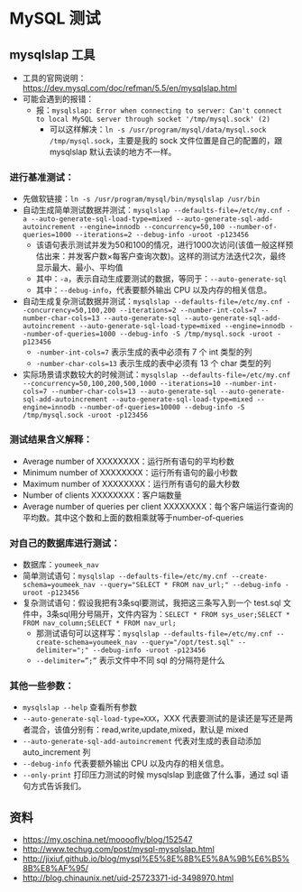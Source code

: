 # MySQL 测试


## mysqlslap 工具

- 工具的官网说明：<https://dev.mysql.com/doc/refman/5.5/en/mysqlslap.html>
- 可能会遇到的报错：
    - 报：`mysqlslap: Error when connecting to server: Can't connect to local MySQL server through socket '/tmp/mysql.sock' (2)`
        - 可以这样解决：`ln -s /usr/program/mysql/data/mysql.sock /tmp/mysql.sock`，主要是我的 sock 文件位置是自己的配置的，跟 mysqlslap 默认去读的地方不一样。


### 进行基准测试：

- 先做软链接：`ln -s /usr/program/mysql/bin/mysqlslap /usr/bin`
- 自动生成简单测试数据并测试：`mysqlslap --defaults-file=/etc/my.cnf -a --auto-generate-sql-load-type=mixed --auto-generate-sql-add-autoincrement --engine=innodb --concurrency=50,100 --number-of-queries=1000 --iterations=2 --debug-info -uroot -p123456`
    - 该语句表示测试并发为50和100的情况，进行1000次访问(该值一般这样预估出来：并发客户数×每客户查询次数)。这样的测试方法迭代2次，最终显示最大、最小、平均值
    - 其中：`-a`，表示自动生成要测试的数据，等同于：`--auto-generate-sql`
    - 其中：`--debug-info`，代表要额外输出 CPU 以及内存的相关信息。
- 自动生成复杂测试数据并测试：`mysqlslap --defaults-file=/etc/my.cnf --concurrency=50,100,200 --iterations=2 --number-int-cols=7 --number-char-cols=13 --auto-generate-sql --auto-generate-sql-add-autoincrement --auto-generate-sql-load-type=mixed --engine=innodb --number-of-queries=1000 --debug-info -S /tmp/mysql.sock -uroot -p123456`
    - `-number-int-cols=7` 表示生成的表中必须有 7 个 int 类型的列
    - `-number-char-cols=13` 表示生成的表中必须有 13 个 char 类型的列
- 实际场景请求数较大的时候测试：`mysqlslap --defaults-file=/etc/my.cnf --concurrency=50,100,200,500,1000 --iterations=10 --number-int-cols=7 --number-char-cols=13 --auto-generate-sql --auto-generate-sql-add-autoincrement --auto-generate-sql-load-type=mixed --engine=innodb --number-of-queries=10000 --debug-info -S /tmp/mysql.sock -uroot -p123456`

### 测试结果含义解释：

- Average number of XXXXXXXX：运行所有语句的平均秒数
- Minimum number of XXXXXXXX：运行所有语句的最小秒数
- Maximum number of XXXXXXXX：运行所有语句的最大秒数
- Number of clients XXXXXXXX：客户端数量
- Average number of queries per client XXXXXXXX：每个客户端运行查询的平均数。其中这个数和上面的数相乘就等于number-of-queries


### 对自己的数据库进行测试：

- 数据库：`youmeek_nav`
- 简单测试语句：`mysqlslap --defaults-file=/etc/my.cnf --create-schema=youmeek_nav --query="SELECT * FROM nav_url;" --debug-info -uroot -p123456`
- 复杂测试语句：假设我把有3条sql要测试，我把这三条写入到一个 test.sql 文件中，3条sql用分号隔开，文件内容为：`SELECT * FROM sys_user;SELECT * FROM nav_column;SELECT * FROM nav_url;`
    - 那测试语句可以这样写：`mysqlslap --defaults-file=/etc/my.cnf --create-schema=youmeek_nav --query="/opt/test.sql" --delimiter=";" --debug-info -uroot -p123456`
    - `--delimiter=”;”` 表示文件中不同 sql 的分隔符是什么


### 其他一些参数：

- `mysqlslap --help` 查看所有参数
- `--auto-generate-sql-load-type=XXX`，XXX 代表要测试的是读还是写还是两者混合，该值分别有：read,write,update,mixed，默认是 mixed
- `--auto-generate-sql-add-autoincrement` 代表对生成的表自动添加 auto_increment 列
- `--debug-info` 代表要额外输出 CPU 以及内存的相关信息。
- `--only-print` 打印压力测试的时候 mysqlslap 到底做了什么事，通过 sql 语句方式告诉我们。



## 资料

- <https://my.oschina.net/moooofly/blog/152547>
- <http://www.techug.com/post/mysql-mysqlslap.html>
- <http://jixiuf.github.io/blog/mysql%E5%8E%8B%E5%8A%9B%E6%B5%8B%E8%AF%95/>
- <http://blog.chinaunix.net/uid-25723371-id-3498970.html>
